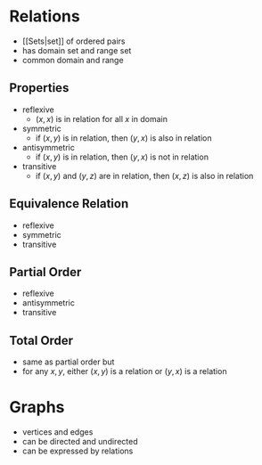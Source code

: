# Relations

- [[Sets|set]] of ordered pairs
- has domain set and range set
- common domain and range

## Properties

- reflexive
	- $(x, x)$ is in relation for all $x$ in domain
- symmetric
	- if $(x, y)$ is in relation, then $(y, x)$ is also in relation
- antisymmetric
	- if $(x, y)$ is in relation, then $(y, x)$ is not in relation
- transitive
	- if $(x, y)$ and $(y, z)$ are in relation, then $(x, z)$ is also in relation

## Equivalence Relation

- reflexive
- symmetric
- transitive

## Partial Order

- reflexive
- antisymmetric
- transitive

## Total Order

- same as partial order but
- for any $x,y$, either $(x,y)$ is a relation or $(y,x)$ is a relation

# Graphs

- vertices and edges
- can be directed and undirected
- can be expressed by relations